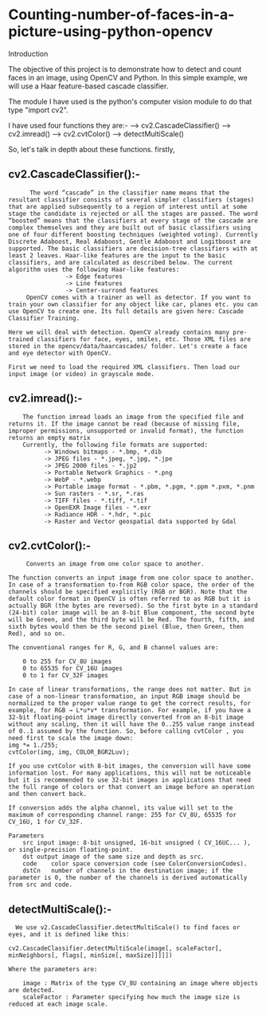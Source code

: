 # Counting-number-of-faces-in-a-picture-using-python-opencv

Introduction

The objective of this project is to demonstrate how to detect and count faces in an image, using OpenCV and Python. In this simple example, we will use a Haar feature-based cascade classifier.

The module I have used is the python's computer vision module to do that type
"import cv2".

I have used four functions they are:-
--> cv2.CascadeClassifier()
--> cv2.imread()
--> cv2.cvtColor()
--> detectMultiScale()

So, let's talk in depth about these functions.
firstly,

cv2.CascadeClassifier():-
--                    
          The word “cascade” in the classifier name means that the resultant classifier consists of several simpler classifiers (stages) that are applied subsequently to a region of interest until at some stage the candidate is rejected or all the stages are passed. The word “boosted” means that the classifiers at every stage of the cascade are complex themselves and they are built out of basic classifiers using one of four different boosting techniques (weighted voting). Currently Discrete Adaboost, Real Adaboost, Gentle Adaboost and Logitboost are supported. The basic classifiers are decision-tree classifiers with at least 2 leaves. Haar-like features are the input to the basic classifiers, and are calculated as described below. The current algorithm uses the following Haar-like features:
                    -> Edge features
                    -> Line features
                    -> Center-surrond features
         OpenCV comes with a trainer as well as detector. If you want to train your own classifier for any object like car, planes etc. you can use OpenCV to create one. Its full details are given here: Cascade Classifier Training.

    Here we will deal with detection. OpenCV already contains many pre-trained classifiers for face, eyes, smiles, etc. Those XML files are stored in the opencv/data/haarcascades/ folder. Let's create a face and eye detector with OpenCV.

    First we need to load the required XML classifiers. Then load our input image (or video) in grayscale mode. 


cv2.imread():-
--
        The function imread loads an image from the specified file and returns it. If the image cannot be read (because of missing file, improper permissions, unsupported or invalid format), the function returns an empty matrix 
        Currently, the following file formats are supported:
              -> Windows bitmaps - *.bmp, *.dib 
              -> JPEG files - *.jpeg, *.jpg, *.jpe 
              -> JPEG 2000 files - *.jp2
              -> Portable Network Graphics - *.png
              -> WebP - *.webp
              -> Portable image format - *.pbm, *.pgm, *.ppm *.pxm, *.pnm
              -> Sun rasters - *.sr, *.ras
              -> TIFF files - *.tiff, *.tif 
              -> OpenEXR Image files - *.exr 
              -> Radiance HDR - *.hdr, *.pic 
              -> Raster and Vector geospatial data supported by Gdal
              
cv2.cvtColor():-
--
         Converts an image from one color space to another.

    The function converts an input image from one color space to another. In case of a transformation to-from RGB color space, the order of the channels should be specified explicitly (RGB or BGR). Note that the default color format in OpenCV is often referred to as RGB but it is actually BGR (the bytes are reversed). So the first byte in a standard (24-bit) color image will be an 8-bit Blue component, the second byte will be Green, and the third byte will be Red. The fourth, fifth, and sixth bytes would then be the second pixel (Blue, then Green, then Red), and so on.

    The conventional ranges for R, G, and B channel values are:

        0 to 255 for CV_8U images
        0 to 65535 for CV_16U images
        0 to 1 for CV_32F images

    In case of linear transformations, the range does not matter. But in case of a non-linear transformation, an input RGB image should be normalized to the proper value range to get the correct results, for example, for RGB → L*u*v* transformation. For example, if you have a 32-bit floating-point image directly converted from an 8-bit image without any scaling, then it will have the 0..255 value range instead of 0..1 assumed by the function. So, before calling cvtColor , you need first to scale the image down:
    img *= 1./255;
    cvtColor(img, img, COLOR_BGR2Luv);

    If you use cvtColor with 8-bit images, the conversion will have some information lost. For many applications, this will not be noticeable but it is recommended to use 32-bit images in applications that need the full range of colors or that convert an image before an operation and then convert back.

    If conversion adds the alpha channel, its value will set to the maximum of corresponding channel range: 255 for CV_8U, 65535 for CV_16U, 1 for CV_32F.

    Parameters
        src	input image: 8-bit unsigned, 16-bit unsigned ( CV_16UC... ), or single-precision floating-point.
        dst	output image of the same size and depth as src.
        code	color space conversion code (see ColorConversionCodes).
        dstCn	number of channels in the destination image; if the parameter is 0, the number of the channels is derived automatically from src and code.


detectMultiScale():-
--
      We use v2.CascadeClassifier.detectMultiScale() to find faces or eyes, and it is defined like this:

    cv2.CascadeClassifier.detectMultiScale(image[, scaleFactor[, minNeighbors[, flags[, minSize[, maxSize]]]]]) 

    Where the parameters are:

        image : Matrix of the type CV_8U containing an image where objects are detected.
        scaleFactor : Parameter specifying how much the image size is reduced at each image scale. 
